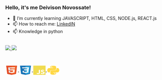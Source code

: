 ### Hello, it's me Deivison Novossate!

- 🌱 I’m currently learning JAVASCRIPT, HTML, CSS, NODE.js, REACT.js
- 📫 How to reach me: [LinkedIN](https://www.linkedin.com/in/deivison-novossate-7b788a112/)
- 📫 Knowledge in python
##

<div>
  <a href="">
    <img height="180em" src="https://github-readme-stats.vercel.app/api?username=deivisonnovossate&show_icons=true&theme=dark&include_all_commits=true&count_private=true" />
    <img height="180em" src="https://github-readme-stats.vercel.app/api/top-langs/?username=deivisonnovossate&layout=compact&langs_count=16&theme=dark" />
 </div>

##
 <div style="display: inline_block"><br>
   <img align="center" alt="Deivison-HTML" height="30" width="40" src="https://raw.githubusercontent.com/devicons/devicon/master/icons/html5/html5-original.svg" />
   <img align="center" alt="Deivison-HTML" height="30" width="40" src="https://raw.githubusercontent.com/devicons/devicon/master/icons/css3/css3-original.svg" />
   <img align="center" alt="Deivison-HTML" height="30" width="40" src="https://raw.githubusercontent.com/devicons/devicon/master/icons/javascript/javascript-plain.svg" />
    <img align="center" alt="Deivison-HTML" height="30" width="40" src="https://github.com/devicons/devicon/blob/master/icons/python/python-plain.svg" />
  

  </div>
  

